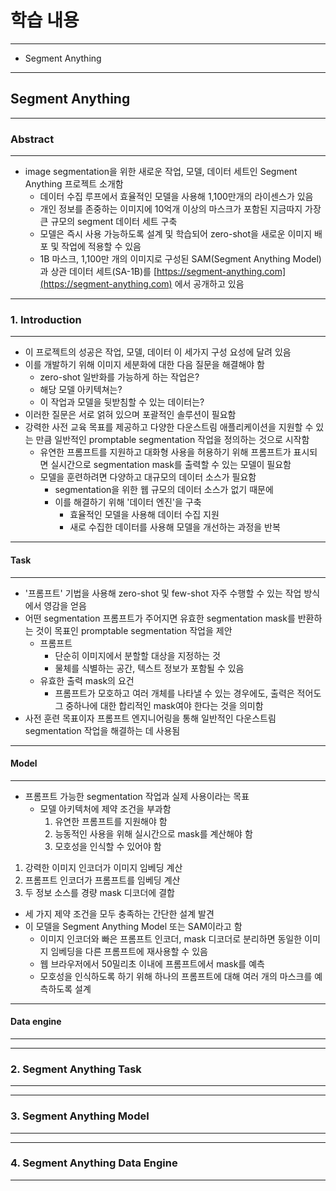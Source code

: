 # 학습 내용

---

- Segment Anything

---

## Segment Anything

---

### Abstract

---

  - image segmentation을 위한 새로운 작업, 모델, 데이터 세트인 Segment Anything 프로젝트 소개함
    - 데이터 수집 루프에서 효율적인 모델을 사용해 1,100만개의 라이센스가 있음
    - 개인 정보를 존중하는 이미지에 10억개 이상의 마스크가 포함된 지금따지 가장 큰 규모의 segment 데이터 세트 구축
    - 모델은 즉시 사용 가능하도록 설계 및 학습되어 zero-shot을 새로운 이미지 배포 및 작업에 적용할 수 있음
    - 1B 마스크, 1,100만 개의 이미지로 구성된 SAM(Segment Anything Model)과 상관 데이터 세트(SA-1B)를 [https://segment-anything.com](https://segment-anything.com) 에서 공개하고 있음

---

### 1. Introduction

---

  - 이 프로젝트의 성공은 작업, 모델, 데이터 이 세가지 구성 요성에 달려 있음
  - 이를 개발하기 위해 이미지 세분화에 대한 다음 질문을 해결해야 함
    - zero-shot 일반화를 가능하게 하는 작업은?
    - 해당 모델 아키텍쳐는?
    - 이 작업과 모델을 뒷받침할 수 있는 데이터는?
  - 이러한 질문은 서로 얽혀 있으며 포괄적인 솔루션이 필요함
  - 강력한 사전 교육 목표를 제공하고 다양한 다운스트림 애플리케이션을 지원할 수 있는 만큼 일반적인 promptable segmentation 작업을 정의하는 것으로 시작함
    - 유연한 프롬프트를 지원하고 대화형 사용을 허용하기 위해 프롬프트가 표시되면 실시간으로 segmentation mask를 출력할 수 있는 모델이 필요함
    - 모델을 훈련하려면 다양하고 대규모의 데이터 소스가 필요함
      - segmentation을 위한 웹 규모의 데이터 소스가 없기 때문에
      - 이를 해결하기 위해 '데이터 엔진'을 구축
        - 효율적인 모델을 사용해 데이터 수집 지원
        - 새로 수집한 데이터를 사용해 모델을 개선하는 과정을 반복

---

#### Task

---

  - '프롬프트' 기법을 사용해 zero-shot 및 few-shot 자주 수행할 수 있는 작업 방식에서 영감을 얻음
  - 어떤 segmentation 프롬프트가 주어지면 유효한 segmentation mask를 반환하는 것이 목표인 promptable segmentation 작업을 제안
    - 프롬프트
      - 단순히 이미지에서 분할할 대상을 지정하는 것
      - 물체를 식별하는 공간, 텍스트 정보가 포함될 수 있음
    - 유효한 출력 mask의 요건
      - 프롬프트가 모호하고 여러 개체를 나타낼 수 있는 경우에도, 출력은 적어도 그 중하나에 대한 합리적인 mask여야 한다는 것을 의미함
  - 사전 훈련 목표이자 프롬프트 엔지니어링을 통해 일반적인 다운스트림 segmentation 작업을 해결하는 데 사용됨

---

#### Model

---

  - 프롬프트 가능한 segmentation 작업과 실제 사용이라는 목표
    - 모델 아키텍처에 제약 조건을 부과함
      1. 유연한 프롬프트를 지원해야 함
      2. 능동적인 사용을 위해 실시간으로 mask를 계산해야 함
      3. 모호성을 인식할 수 있어야 함
  1. 강력한 이미지 인코더가 이미지 임베딩 계산
  2. 프롬프트 인코더가 프롬프트를 임베딩 계산
  3. 두 정보 소스를 경량 mask 디코더에 결합
  - 세 가지 제약 조건을 모두 충족하는 간단한 설계 발견
  - 이 모델을 Segment Anything Model 또는 SAM이라고 함
    - 이미지 인코더와 빠은 프롬프트 인코더, mask 디코더로 분리하면 동일한 이미지 임베딩을 다른 프롬프트에 재사용할 수 있음
    - 웹 브라우저에서 50밀리초 이내에 프롬프트에서 mask를 예측
    - 모호성을 인식하도록 하기 위해 하나의 프롬프트에 대해 여러 개의 마스크를 예측하도록 설계 

---

#### Data engine

---



---

### 2. Segment Anything Task

---



---

### 3. Segment Anything Model

---



---

### 4. Segment Anything Data Engine

---


